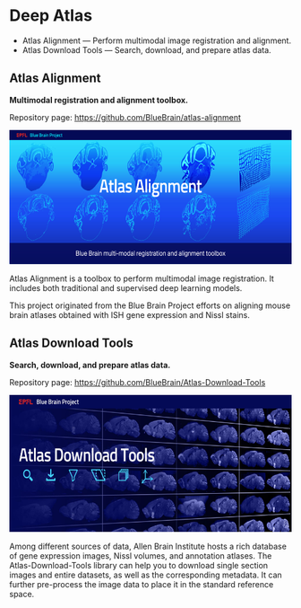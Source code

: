 # Deep Atlas

- Atlas Alignment — Perform multimodal image registration and alignment.
- Atlas Download Tools — Search, download, and prepare atlas data.

## Atlas Alignment
**Multimodal registration and alignment toolbox.**

Repository page: https://github.com/BlueBrain/atlas-alignment

<img src="images/Atlas_Alignment_banner.jpg" height="239" width="598"/>

Atlas Alignment is a toolbox to perform multimodal image registration. It includes both traditional and supervised deep learning models.

This project originated from the Blue Brain Project efforts on aligning mouse brain atlases obtained with ISH gene expression and Nissl stains.

## Atlas Download Tools
**Search, download, and prepare atlas data.**

Repository page: https://github.com/BlueBrain/Atlas-Download-Tools

<img src="images/Atlas-Download-Tools-banner.jpg" height="244" width="610"/>

Among different sources of data, Allen Brain Institute hosts a rich database of gene expression images, Nissl volumes, and annotation atlases. The Atlas-Download-Tools library can help you to download single section images and entire datasets, as well as the corresponding metadata. It can further pre-process the image data to place it in the standard reference space.

